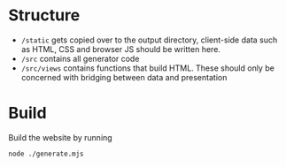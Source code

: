 # Structure

- `/static` gets copied over to the output directory, client-side data such as HTML, CSS and browser JS should be written here.
- `/src` contains all generator code
- `/src/views` contains functions that build HTML. These should only be concerned with bridging between data and presentation

# Build

Build the website by running
```sh
node ./generate.mjs
```